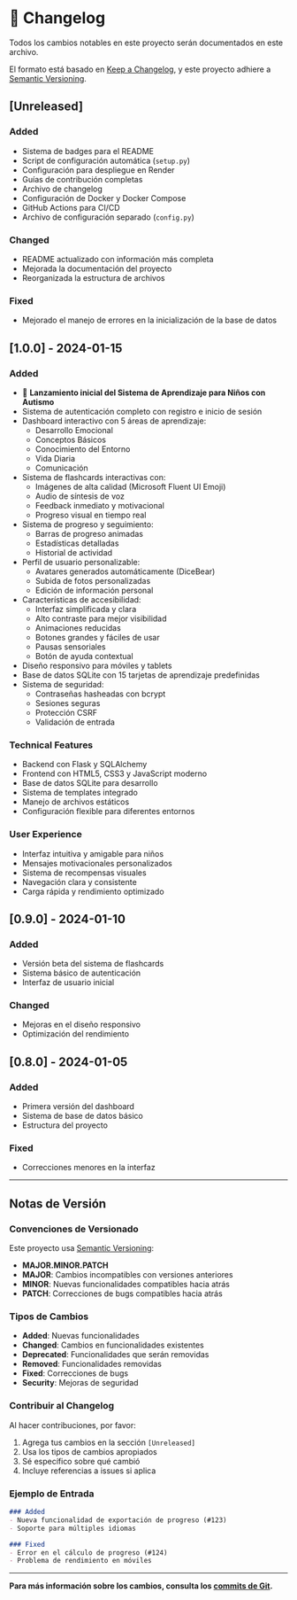 # 📝 Changelog

Todos los cambios notables en este proyecto serán documentados en este archivo.

El formato está basado en [Keep a Changelog](https://keepachangelog.com/en/1.0.0/),
y este proyecto adhiere a [Semantic Versioning](https://semver.org/spec/v2.0.0.html).

## [Unreleased]

### Added
- Sistema de badges para el README
- Script de configuración automática (`setup.py`)
- Configuración para despliegue en Render
- Guías de contribución completas
- Archivo de changelog
- Configuración de Docker y Docker Compose
- GitHub Actions para CI/CD
- Archivo de configuración separado (`config.py`)

### Changed
- README actualizado con información más completa
- Mejorada la documentación del proyecto
- Reorganizada la estructura de archivos

### Fixed
- Mejorado el manejo de errores en la inicialización de la base de datos

## [1.0.0] - 2024-01-15

### Added
- 🎉 **Lanzamiento inicial del Sistema de Aprendizaje para Niños con Autismo**
- Sistema de autenticación completo con registro e inicio de sesión
- Dashboard interactivo con 5 áreas de aprendizaje:
  - Desarrollo Emocional
  - Conceptos Básicos
  - Conocimiento del Entorno
  - Vida Diaria
  - Comunicación
- Sistema de flashcards interactivas con:
  - Imágenes de alta calidad (Microsoft Fluent UI Emoji)
  - Audio de síntesis de voz
  - Feedback inmediato y motivacional
  - Progreso visual en tiempo real
- Sistema de progreso y seguimiento:
  - Barras de progreso animadas
  - Estadísticas detalladas
  - Historial de actividad
- Perfil de usuario personalizable:
  - Avatares generados automáticamente (DiceBear)
  - Subida de fotos personalizadas
  - Edición de información personal
- Características de accesibilidad:
  - Interfaz simplificada y clara
  - Alto contraste para mejor visibilidad
  - Animaciones reducidas
  - Botones grandes y fáciles de usar
  - Pausas sensoriales
  - Botón de ayuda contextual
- Diseño responsivo para móviles y tablets
- Base de datos SQLite con 15 tarjetas de aprendizaje predefinidas
- Sistema de seguridad:
  - Contraseñas hasheadas con bcrypt
  - Sesiones seguras
  - Protección CSRF
  - Validación de entrada

### Technical Features
- Backend con Flask y SQLAlchemy
- Frontend con HTML5, CSS3 y JavaScript moderno
- Base de datos SQLite para desarrollo
- Sistema de templates integrado
- Manejo de archivos estáticos
- Configuración flexible para diferentes entornos

### User Experience
- Interfaz intuitiva y amigable para niños
- Mensajes motivacionales personalizados
- Sistema de recompensas visuales
- Navegación clara y consistente
- Carga rápida y rendimiento optimizado

## [0.9.0] - 2024-01-10

### Added
- Versión beta del sistema de flashcards
- Sistema básico de autenticación
- Interfaz de usuario inicial

### Changed
- Mejoras en el diseño responsivo
- Optimización del rendimiento

## [0.8.0] - 2024-01-05

### Added
- Primera versión del dashboard
- Sistema de base de datos básico
- Estructura del proyecto

### Fixed
- Correcciones menores en la interfaz

---

## Notas de Versión

### Convenciones de Versionado

Este proyecto usa [Semantic Versioning](https://semver.org/):

- **MAJOR.MINOR.PATCH**
- **MAJOR**: Cambios incompatibles con versiones anteriores
- **MINOR**: Nuevas funcionalidades compatibles hacia atrás
- **PATCH**: Correcciones de bugs compatibles hacia atrás

### Tipos de Cambios

- **Added**: Nuevas funcionalidades
- **Changed**: Cambios en funcionalidades existentes
- **Deprecated**: Funcionalidades que serán removidas
- **Removed**: Funcionalidades removidas
- **Fixed**: Correcciones de bugs
- **Security**: Mejoras de seguridad

### Contribuir al Changelog

Al hacer contribuciones, por favor:

1. Agrega tus cambios en la sección `[Unreleased]`
2. Usa los tipos de cambios apropiados
3. Sé específico sobre qué cambió
4. Incluye referencias a issues si aplica

### Ejemplo de Entrada

```markdown
### Added
- Nueva funcionalidad de exportación de progreso (#123)
- Soporte para múltiples idiomas

### Fixed
- Error en el cálculo de progreso (#124)
- Problema de rendimiento en móviles
```

---

**Para más información sobre los cambios, consulta los [commits de Git](https://github.com/tu-usuario/sistema-aprendizaje-autismo/commits).** 
